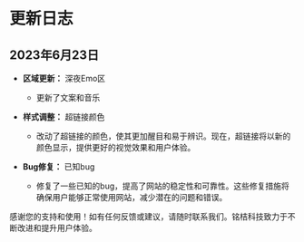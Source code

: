 # 更新日志

## 2023年6月23日

- **区域更新：** 深夜Emo区
  - 更新了文案和音乐

- **样式调整：** 超链接颜色
  - 改动了超链接的颜色，使其更加醒目和易于辨识。现在，超链接将以新的颜色显示，提供更好的视觉效果和用户体验。

- **Bug修复：** 已知bug
  - 修复了一些已知的bug，提高了网站的稳定性和可靠性。这些修复措施将确保用户能够正常使用网站，减少潜在的问题和错误。

感谢您的支持和使用！如有任何反馈或建议，请随时联系我们。铭桔科技致力于不断改进和提升用户体验。

